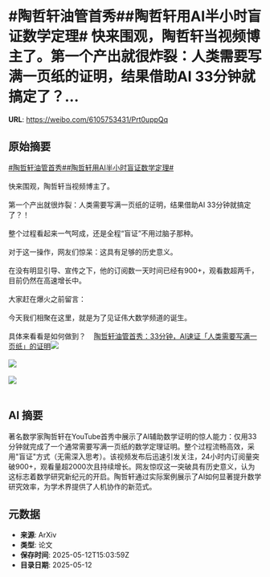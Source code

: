 # #陶哲轩油管首秀##陶哲轩用AI半小时盲证数学定理# 快来围观，陶哲轩当视频博主了。第一个产出就很炸裂：人类需要写满一页纸的证明，结果借助AI 33分钟就搞定了？...

**URL**: https://weibo.com/6105753431/Prt0uppQq

## 原始摘要

<a href="https://m.weibo.cn/search?containerid=231522type%3D1%26t%3D10%26q%3D%23%E9%99%B6%E5%93%B2%E8%BD%A9%E6%B2%B9%E7%AE%A1%E9%A6%96%E7%A7%80%23&amp;extparam=%23%E9%99%B6%E5%93%B2%E8%BD%A9%E6%B2%B9%E7%AE%A1%E9%A6%96%E7%A7%80%23" data-hide=""><span class="surl-text">#陶哲轩油管首秀#</span></a><a href="https://m.weibo.cn/search?containerid=231522type%3D1%26t%3D10%26q%3D%23%E9%99%B6%E5%93%B2%E8%BD%A9%E7%94%A8AI%E5%8D%8A%E5%B0%8F%E6%97%B6%E7%9B%B2%E8%AF%81%E6%95%B0%E5%AD%A6%E5%AE%9A%E7%90%86%23&amp;extparam=%23%E9%99%B6%E5%93%B2%E8%BD%A9%E7%94%A8AI%E5%8D%8A%E5%B0%8F%E6%97%B6%E7%9B%B2%E8%AF%81%E6%95%B0%E5%AD%A6%E5%AE%9A%E7%90%86%23" data-hide=""><span class="surl-text">#陶哲轩用AI半小时盲证数学定理#</span></a> <br><br>快来围观，陶哲轩当视频博主了。<br><br>第一个产出就很炸裂：人类需要写满一页纸的证明，结果借助AI 33分钟就搞定了？！<br><br>整个过程看起来一气呵成，还是全程“盲证”不用过脑子那种。<br><br>对于这一操作，网友们惊呆：这具有足够的历史意义。<br><br>在没有明显引导、宣传之下，他的订阅数一天时间已经有900+，观看数超两千，目前仍然在高速增长中。<br><br>大家赶在爆火之前留言：<br><br>今天我们相聚在这里，就是为了见证伟大数学频道的诞生。<br><br>具体来看看是如何做到？<a href="https://weibo.cn/sinaurl?u=https%3A%2F%2Fmp.weixin.qq.com%2Fs%2FUN2_Tvh1ZboidpUtRGkjIw" data-hide=""><span class="url-icon"><img style="width: 1rem;height: 1rem" src="https://h5.sinaimg.cn/upload/2015/09/25/3/timeline_card_small_web_default.png" referrerpolicy="no-referrer"></span><span class="surl-text">陶哲轩油管首秀：33分钟，AI速证「人类需要写满一页纸」的证明</span></a><img style="" src="https://tvax2.sinaimg.cn/large/006Fd7o3ly1i1cmem3x03j31660qmqfd.jpg" referrerpolicy="no-referrer"><br><br><img style="" src="https://tvax3.sinaimg.cn/large/006Fd7o3ly1i1cmeqyxavj312s0pok2x.jpg" referrerpolicy="no-referrer"><br><br><img style="" src="https://tvax4.sinaimg.cn/large/006Fd7o3ly1i1cmeu49olj30sk0ben12.jpg" referrerpolicy="no-referrer"><br><br>

## AI 摘要

著名数学家陶哲轩在YouTube首秀中展示了AI辅助数学证明的惊人能力：仅用33分钟就完成了一个通常需要写满一页纸的数学定理证明。整个过程流畅高效，采用"盲证"方式（无需深入思考）。该视频发布后迅速引发关注，24小时内订阅量突破900+，观看量超2000次且持续增长。网友惊叹这一突破具有历史意义，认为这标志着数学研究新纪元的开启。陶哲轩通过实际案例展示了AI如何显著提升数学研究效率，为学术界提供了人机协作的新范式。

## 元数据

- **来源**: ArXiv
- **类型**: 论文
- **保存时间**: 2025-05-12T15:03:59Z
- **目录日期**: 2025-05-12
